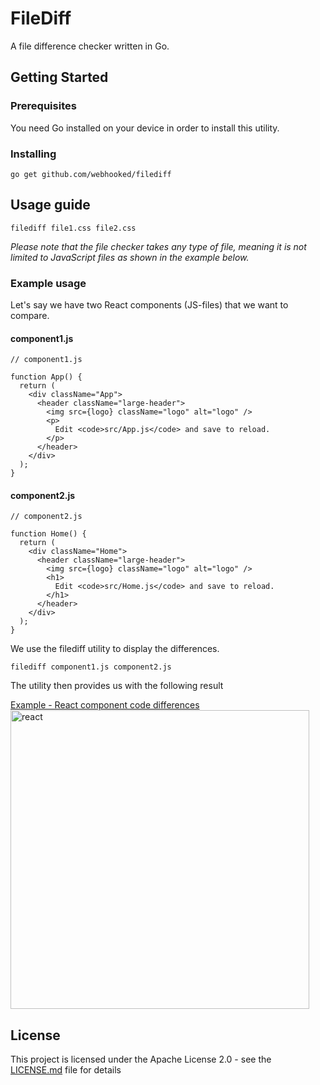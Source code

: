 # FileDiff

A file difference checker written in Go.

## Getting Started

### Prerequisites

You need Go installed on your device in order to install this utility.

### Installing

```
go get github.com/webhooked/filediff
```

## Usage guide

```
filediff file1.css file2.css
```

*Please note that the file checker takes any type of file, meaning it is not limited to JavaScript files as shown in the example below.*

### Example usage

Let's say we have two React components (JS-files) that we want to compare.

#### component1.js
```
// component1.js

function App() {
  return (
    <div className="App">
      <header className="large-header">
        <img src={logo} className="logo" alt="logo" />
        <p>
          Edit <code>src/App.js</code> and save to reload.
        </p>
      </header>
    </div>
  );
}
```

#### component2.js
```
// component2.js

function Home() {
  return (
    <div className="Home">
      <header className="large-header">
        <img src={logo} className="logo" alt="logo" />
        <h1>
          Edit <code>src/Home.js</code> and save to reload.
        </h1>
      </header>
    </div>
  );
}
```

We use the filediff utility to display the differences.

```
filediff component1.js component2.js
```

The utility then provides us with the following result

[Example - React component code differences](url)<img width="478" alt="react" src="https://user-images.githubusercontent.com/9132742/103879762-918c9680-50d8-11eb-87cc-d9eef8f5869e.png">

## License

This project is licensed under the Apache License 2.0 - see the [LICENSE.md](LICENSE) file for details
